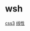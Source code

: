 # wsh
[css3](https://wshhong.github.io/css3/svg.html)
[线性](https://wshhong.github.io/css3/开关切换.html)
